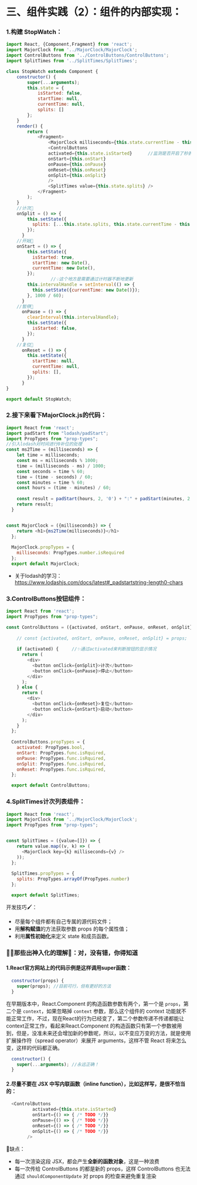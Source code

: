 # 三、组件实践（2）：组件的内部实现：

### 1.构建 StopWatch：

```javascript
import React, {Component,Fragment} from 'react';
import MajorClock from '../MajorClock/MajorClock';
import ControlButtons from '../ControlButtons/ControlButtons';
import SplitTimes from '../SplitTimes/SplitTimes';

class StopWatch extends Component {
    constructor() {
        super(...arguments);
        this.state = {
            isStarted: false,
            startTime: null,
            currentTime: null,
            splits: []
        };
    }
    render() {
        return (
            <Fragment>
                <MajorClock milliseconds={this.state.currentTime - this.state.startTime}/>
                <ControlButtons 
                activated={this.state.isStarted}      //监测是否开启了秒表⏱
                onStart={this.onStart}
                onPause={this.onPause}
                onReset={this.onReset}
                onSplit={this.onSplit}
                />
                <SplitTimes value={this.state.splits} />
            </Fragment>
        );
    }
    //计次📔
    onSplit = () => {
        this.setState({
          splits: [...this.state.splits, this.state.currentTime - this.state.startTime]
        });
      }
    //开始📕
    onStart = () => {
        this.setState({
          isStarted: true,
          startTime: new Date(),
          currentTime: new Date(),
        });
                 //💡这个地方是需要通过计时器不断地更新
        this.intervalHandle = setInterval(() => {
          this.setState({currentTime: new Date()});
        }, 1000 / 60);
      }
    //暂停📗
      onPause = () => {
        clearInterval(this.intervalHandle);
        this.setState({
          isStarted: false,
        });
      }
    //复位📘
      onReset = () => {
        this.setState({
          startTime: null,
          currentTime: null,
          splits: [],
        });
      }
}

export default StopWatch;

```



### 2.接下来看下MajorClock.js的代码：

```javascript
import React from 'react';
import padStart from "lodash/padStart";
import PropTypes from "prop-types";
//引入lodash对时间进行0补位的处理
const ms2Time = (milliseconds) => {
    let time = milliseconds;
    const ms = milliseconds % 1000;
    time = (milliseconds - ms) / 1000;
    const seconds = time % 60;
    time = (time - seconds) / 60;
    const minutes = time % 60;
    const hours = (time - minutes) / 60;
  
    const result = padStart(hours, 2, '0') + ":" + padStart(minutes, 2, '0') + ":" + padStart(seconds, 2, '0') + "." + padStart(ms, 3, '0');
    return result;
  }


const MajorClock = ({milliseconds}) => {
    return <h1>{ms2Time(milliseconds)}</h1>
  };
  
  MajorClock.propTypes = {
    milliseconds: PropTypes.number.isRequired
  };
  export default MajorClock;
```

- 关于lodash的学习：https://www.lodashjs.com/docs/latest#_padstartstring-length0-chars



### 3.ControlButtons按钮组件：

```javascript
import React from 'react';
import PropTypes from "prop-types";

const ControlButtons = ({activated, onStart, onPause, onReset, onSplit}) => { //解构赋值
  
    // const {activated, onStart, onPause, onReset, onSplit} = props;
  
    if (activated) {     //✨通过activated来判断按钮的显示情况
      return (
        <div>
          <button onClick={onSplit}>计次</button>
          <button onClick={onPause}>停止</button>
        </div>
      );
    } else {
      return (
        <div>
          <button onClick={onReset}>复位</button>
          <button onClick={onStart}>启动</button>
        </div>
      );
    }
  };
  
  ControlButtons.propTypes = {
    activated: PropTypes.bool,
    onStart: PropTypes.func.isRquired,
    onPause: PropTypes.func.isRquired,
    onSplit: PropTypes.func.isRquired,
    onReset: PropTypes.func.isRquired,
  };

  export default ControlButtons;
```



### 4.SplitTimes计次列表组件：

```javascript
import React from 'react';
import MajorClock from '../MajorClock/MajorClock';
import PropTypes from "prop-types";


const SplitTimes = ({value=[]}) => {   
    return value.map((v, k) => (
      <MajorClock key={k} milliseconds={v} />
    ));
  };
  
  SplitTimes.propTypes = {
    splits: PropTypes.arrayOf(PropTypes.number)
  };

  export default SplitTimes;
```



开发技巧🖌：

- 尽量每个组件都有自己专属的源代码文件；
- 用**解构赋值**的方法获取参数 props 的每个属性值；
- 利用**属性初始化**来定义 state 和成员函数。





### 🌻🌻那些出神入化的理解🐉：对，没有错，你得知道

#### 1.React官方网站上的代码示例是这样调用super函数：

```javascript
  constructor(props) {
    super(props); //目前可行，但有更好的方法
  }
```

在早期版本中，React.Component 的构造函数参数有两个，第一个是 `props`，第二个是 `context`，如果忽略掉 `context` 参数，那么这个组件的 context 功能就不能正常工作，不过，现在React的行为已经变了，第二个参数传递不传递都能让context正常工作，看起来React.Component 的构造函数只有第一个参数被用到，但是，没准未来还会增加新的参数呢，所以，以不变应万变的方法，就是使用扩展操作符（spread operator）来展开 arguments，这样不管 React 将来怎么变，这样的代码都正确。

```javascript
  constructor() {
    super(...arguments); //永远正确！
  }
```



#### 2.尽量不要在 JSX 中写内联函数（inline function），比如这样写，是很不恰当的：

```javascript
  <ControlButtons
          activated={this.state.isStarted}
          onStart={() => { /* TODO */}}
          onPause={() => { /* TODO */}}
          onReset={() => { /* TODO */}}
          onSplit={() => { /* TODO */}}
        />
```

🌵缺点：

- 每一次渲染这段 JSX，都会产生**全新的函数对象**，这是一种浪费
- 每一次传给 ControlButtons 的都是新的 props，这样 ControlButtons 也无法通过 `shouldComponentUpdate` 对 props 的检查来避免重复渲染